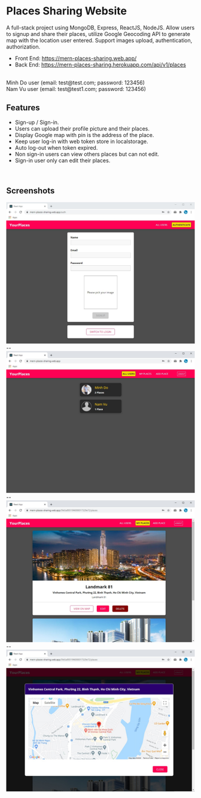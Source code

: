 # Places Sharing Website

A full-stack project using MongoDB, Express, ReactJS, NodeJS. Allow users to signup and share their places, utilize Google Geocoding API to generate map with the location user entered. Support images upload, authentication, authorization.

* Front End: https://mern-places-sharing.web.app/ 
* Back End: https://mern-places-sharing.herokuapp.com/api/v1/places

<br/>
Minh Do user (email: test@test.com; password: 123456)
<br/>
Nam Vu user (email: test@test1.com; password: 123456) 


## Features

* Sign-up / Sign-in.
* Users can upload their profile picture and their places.
* Display Google map with pin is the address of the place.
* Keep user log-in with web token store in localstorage.
* Auto log-out when token expired.
* Non sign-in users can view others places but can not edit.
* Sign-in user only can edit their places.

<br/>

## Screenshots
<img src="./readme-images/places-sharing2.jpg"/>
--
<img src="./readme-images/places-sharing3.jpg"/>
--
<img src="./readme-images/places-sharing4.jpg"/>
--
<img src="./readme-images/places-sharing5.jpg"/>